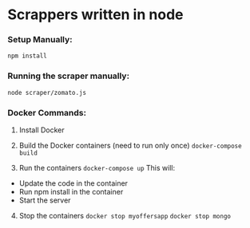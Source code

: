 # Scrappers written in node

### Setup Manually:
```npm install```

### Running the scraper manually:
```node scraper/zomato.js```

### Docker Commands:
1) Install Docker

2) Build the Docker containers (need to run only once) ```docker-compose build```

3) Run the containers ```docker-compose up```
This will:
- Update the code in the container
- Run npm install in the container
- Start the server

4) Stop the containers  ```docker stop myoffersapp```
                        ```docker stop mongo```

